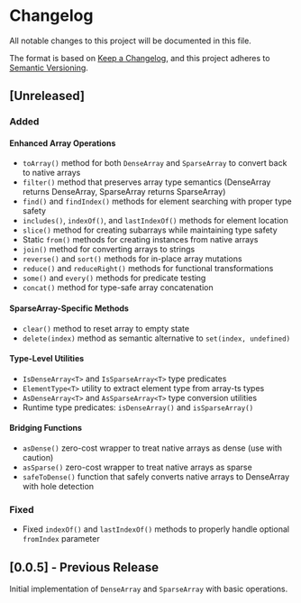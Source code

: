 # Changelog

All notable changes to this project will be documented in this file.

The format is based on [Keep a Changelog](https://keepachangelog.com/en/1.0.0/),
and this project adheres to [Semantic Versioning](https://semver.org/spec/v2.0.0.html).

## [Unreleased]

### Added

#### Enhanced Array Operations

- `toArray()` method for both `DenseArray` and `SparseArray` to convert back to native arrays
- `filter()` method that preserves array type semantics (DenseArray returns DenseArray, SparseArray returns SparseArray)
- `find()` and `findIndex()` methods for element searching with proper type safety
- `includes()`, `indexOf()`, and `lastIndexOf()` methods for element location
- `slice()` method for creating subarrays while maintaining type safety
- Static `from()` methods for creating instances from native arrays
- `join()` method for converting arrays to strings
- `reverse()` and `sort()` methods for in-place array mutations
- `reduce()` and `reduceRight()` methods for functional transformations
- `some()` and `every()` methods for predicate testing
- `concat()` method for type-safe array concatenation

#### SparseArray-Specific Methods

- `clear()` method to reset array to empty state
- `delete(index)` method as semantic alternative to `set(index, undefined)`

#### Type-Level Utilities

- `IsDenseArray<T>` and `IsSparseArray<T>` type predicates
- `ElementType<T>` utility to extract element type from array-ts types
- `AsDenseArray<T>` and `AsSparseArray<T>` type conversion utilities
- Runtime type predicates: `isDenseArray()` and `isSparseArray()`

#### Bridging Functions

- `asDense()` zero-cost wrapper to treat native arrays as dense (use with caution)
- `asSparse()` zero-cost wrapper to treat native arrays as sparse
- `safeToDense()` function that safely converts native arrays to DenseArray with hole detection

### Fixed

- Fixed `indexOf()` and `lastIndexOf()` methods to properly handle optional `fromIndex` parameter

## [0.0.5] - Previous Release

Initial implementation of `DenseArray` and `SparseArray` with basic operations.
